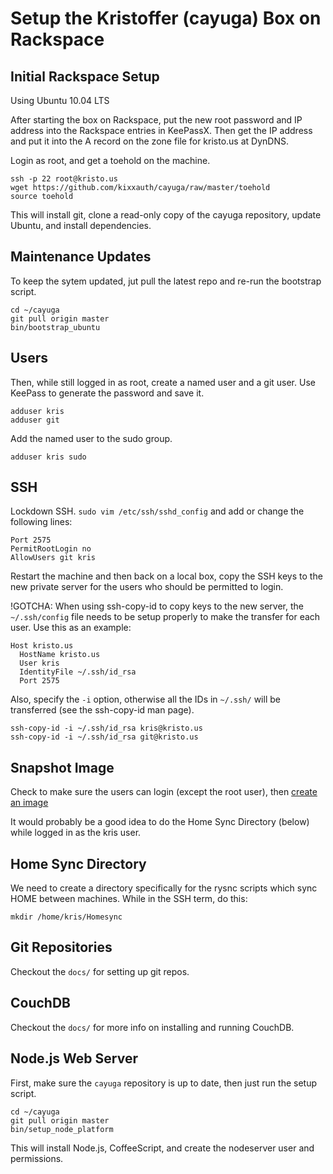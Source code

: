 Setup the Kristoffer (cayuga) Box on Rackspace
==============================================


Initial Rackspace Setup
-----------------------
Using Ubuntu 10.04 LTS

After starting the box on Rackspace, put the new root password and IP address
into the Rackspace entries in KeePassX. Then get the IP address and put it into
the A record on the zone file for kristo.us at DynDNS.

Login as root, and get a toehold on the machine.

    ssh -p 22 root@kristo.us
    wget https://github.com/kixxauth/cayuga/raw/master/toehold
    source toehold

This will install git, clone a read-only copy of the cayuga repository, update
Ubuntu, and install dependencies.


Maintenance Updates
-------------------
To keep the sytem updated, jut pull the latest repo and re-run the bootstrap script.

    cd ~/cayuga
    git pull origin master
    bin/bootstrap_ubuntu


Users
-----
Then, while still logged in as root, create a named user and a git user.  Use
KeePass to generate the password and save it.

    adduser kris
    adduser git

Add the named user to the sudo group.

    adduser kris sudo


SSH
---
Lockdown SSH. `sudo vim /etc/ssh/sshd_config` and add or change the following lines:

    Port 2575
    PermitRootLogin no
    AllowUsers git kris

Restart the machine and then back on a local box, copy the SSH keys to the new
private server for the users who should be permitted to login.

!GOTCHA:
When using ssh-copy-id to copy keys to the new server, the `~/.ssh/config` file
needs to be setup properly to make the transfer for each user. Use this as an
example:

    Host kristo.us
      HostName kristo.us
      User kris
      IdentityFile ~/.ssh/id_rsa
      Port 2575

Also, specify the `-i` option, otherwise all the IDs in `~/.ssh/` will be
transferred (see the ssh-copy-id man page).

    ssh-copy-id -i ~/.ssh/id_rsa kris@kristo.us
    ssh-copy-id -i ~/.ssh/id_rsa git@kristo.us


Snapshot Image
--------------
Check to make sure the users can login (except the root user), then [create an image](http://www.rackspace.com/knowledge_center/index.php/Creating_a_Cloud_Server_from_a_Backup_Image)

It would probably be a good idea to do the Home Sync Directory (below) while
logged in as the kris user.


Home Sync Directory
-------------------
We need to create a directory specifically for the rysnc scripts which sync
HOME between machines. While in the SSH term, do this:

    mkdir /home/kris/Homesync


Git Repositories
----------------
Checkout the `docs/` for setting up git repos.


CouchDB
-------
Checkout the `docs/` for more info on installing and running CouchDB.


Node.js Web Server
------------------
First, make sure the `cayuga` repository is up to date, then just run the
setup script.

    cd ~/cayuga
    git pull origin master
    bin/setup_node_platform

This will install Node.js, CoffeeScript, and create the nodeserver user and
permissions.
